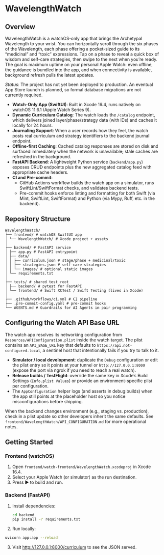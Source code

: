 # WavelengthWatch

## Overview

WavelengthWatch is a watchOS-only app that brings the Archetypal Wavelength to your wrist. You can horizontally scroll through the six phases of the Wavelength, each phase offering a pocket-sized guide to its “medicinal” and “toxic” expressions. Tap on a phase to reveal a quick box of wisdom and self-care strategies, then swipe to the next when you’re ready. The goal is maximum uptime on your personal Apple Watch: even offline, the guidance is bundled into the app, and when connectivity is available, background refresh pulls the latest updates.

_Status_: The project has not yet been deployed to production. An eventual App Store launch is planned, so formal database migrations are not currently required.

- **Watch-Only App (SwiftUI)**: Built in Xcode 16.4, runs natively on watchOS 11.6.1 (Apple Watch Series 9).
- **Dynamic Curriculum Catalog**: The watch loads the `/catalog` endpoint, which delivers joined layer/phase/strategy data (with IDs) and caches it locally for 24 hours.
- **Journaling Support**: When a user records how they feel, the watch posts real curriculum and strategy identifiers to the backend journal endpoint.
- **Offline-first Caching**: Cached catalog responses are stored on disk and surfaced immediately when the network is unavailable; stale caches are refreshed in the background.
- **FastAPI Backend**: A lightweight Python service (`backend/app.py`) exposes CRUD endpoints plus the new aggregated catalog feed with appropriate cache headers.
- **CI and Pre-commit**:
  - GitHub Actions workflow builds the watch app on a simulator, runs SwiftLint/SwiftFormat checks, and validates backend tests.
  - Pre-commit hooks enforce linting and formatting for both Swift (via Mint, SwiftLint, SwiftFormat) and Python (via Mypy, Ruff, etc. in the backend).

## Repository Structure
```aiignore
WavelengthWatch/
├── frontend/ # watchOS SwiftUI app
│ └── WavelengthWatch/ # Xcode project + assets
│
├── backend/ # FastAPI service
│ ├── app.py # FastAPI entrypoint
│ ├── data/
│ │ ├── curriculum.json # stage/phase + medicinal/toxic
│ │ ├── strategies.json # self-care strategies
│ │ └── images/ # optional static images
│ └── requirements.txt
│
├── tests/ # shared test root
│ ├── backend/ # pytest for FastAPI
│ └── frontend/ # Swift XCTest / Swift Testing (lives in Xcode)
│
├── .github/workflows/ci.yml # CI pipeline
├── .pre-commit-config.yaml # pre-commit hooks
└── AGENTS.md # Guardrails for AI Agents in pair programming
```
## Configuring the Watch API Base URL

The watch app resolves its networking configuration from `Resources/APIConfiguration.plist` inside the watch target. The plist contains an `API_BASE_URL` key that defaults to `https://api.not-configured.local`, a sentinel host that intentionally fails if you try to talk to it.

- **Simulator / local development**: duplicate the `Debug` configuration or edit the plist entry so it points at your tunnel or `http://127.0.0.1:8000` (expose the port via ngrok if you need to reach a real watch).
- **Release builds / TestFlight**: override the same key in Xcode’s Build Settings (`Info.plist Values`) or provide an environment-specific plist per configuration.
- The `AppConfiguration` helper logs (and asserts in debug builds) when the app still points at the placeholder host so you notice misconfigurations before shipping.

When the backend changes environment (e.g., staging vs. production), check in a plist update so other developers inherit the same defaults. See `frontend/WavelengthWatch/API_CONFIGURATION.md` for more operational notes.

## Getting Started

### Frontend (watchOS)
1. Open `frontend/watch-frontend/WavelengthWatch.xcodeproj` in Xcode 16.4.
2. Select your Apple Watch (or simulator) as the run destination.
3. Press ▶ to build and run.

### Backend (FastAPI)
1. Install dependencies:
   ```bash
   cd backend
   pip install -r requirements.txt

2. Run locally:
```bash
uvicorn app:app --reload
```

3. Visit http://127.0.0.1:8000/curriculum
 to see the JSON served.
